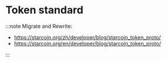 # Token standard

:::note
Migrate and Rewrite:

* https://starcoin.org/zh/developer/blog/starcoin_token_proto/
* https://starcoin.org/en/developer/blog/starcoin_token_proto/

:::